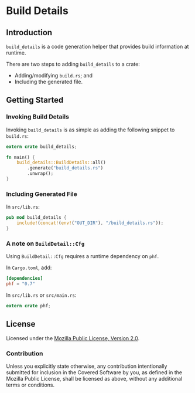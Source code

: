 Build Details
=============

## Introduction

`build_details` is a code generation helper that provides build information
at runtime.

There are two steps to adding `build_details` to a crate:

 * Adding/modifying `build.rs`; and
 * Including the generated file.

## Getting Started

### Invoking Build Details

Invoking `build_details` is as simple as adding the following snippet to
`build.rs`:

```rust
extern crate build_details;

fn main() {
    build_details::BuildDetails::all()
        .generate("build_details.rs")
        .unwrap();
}
```

### Including Generated File

In `src/lib.rs`:

```rust
pub mod build_details {
    include!(concat!(env!("OUT_DIR"), "/build_details.rs"));
}
```

### A note on `BuildDetail::Cfg`

Using `BuildDetail::Cfg` requires a runtime dependency on `phf`.

In `Cargo.toml`, add:

```toml
[dependencies]
phf = "0.7"
```

In `src/lib.rs` or `src/main.rs`:

```rust
extern crate phf;
```

## License

Licensed under the [Mozilla Public License, Version 2.0](LICENSE.md).

### Contribution

Unless you explicitly state otherwise, any contribution intentionally submitted
for inclusion in the Covered Software by you, as defined in the Mozilla Public
License, shall be licensed as above, without any additional terms or conditions.
